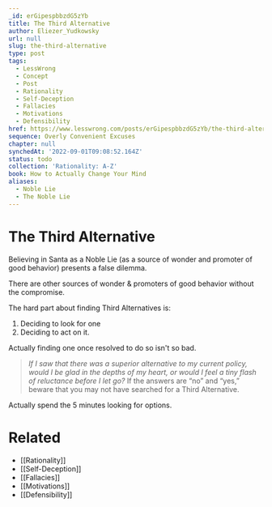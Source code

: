 ```yaml
---
_id: erGipespbbzdG5zYb
title: The Third Alternative
author: Eliezer_Yudkowsky
url: null
slug: the-third-alternative
type: post
tags:
  - LessWrong
  - Concept
  - Post
  - Rationality
  - Self-Deception
  - Fallacies
  - Motivations
  - Defensibility
href: https://www.lesswrong.com/posts/erGipespbbzdG5zYb/the-third-alternative
sequence: Overly Convenient Excuses
chapter: null
synchedAt: '2022-09-01T09:08:52.164Z'
status: todo
collection: 'Rationality: A-Z'
book: How to Actually Change Your Mind
aliases:
  - Noble Lie
  - The Noble Lie
---
```


# The Third Alternative
Believing in Santa as a Noble Lie (as a source of wonder and promoter of good behavior) presents a false dilemma. 

There are other sources of wonder & promoters of good behavior without the compromise.

The hard part about finding Third Alternatives is:
1. Deciding to look for one
2. Deciding to act on it.

Actually finding one once resolved to do so isn't so bad.

> _If I saw that there was a superior alternative to my current policy, would I be glad in the depths of my heart, or would I feel a tiny flash of reluctance before I let go?_ If the answers are “no” and “yes,” beware that you may not have searched for a Third Alternative.

Actually spend the 5 minutes looking for options.


# Related

- [[Rationality]]
- [[Self-Deception]]
- [[Fallacies]]
- [[Motivations]]
- [[Defensibility]]